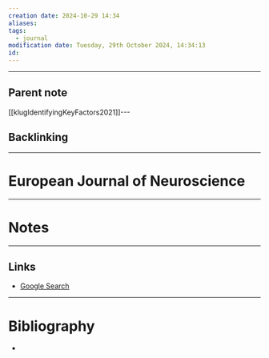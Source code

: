 ```yaml
---
creation date: 2024-10-29 14:34
aliases: 
tags:
  - journal
modification date: Tuesday, 29th October 2024, 14:34:13
id:
---
```

---

## Parent note
[[klugIdentifyingKeyFactors2021]]---
## Backlinking


---
# European Journal of Neuroscience


---
# Notes


---
## Links
- [Google Search](https://www.google.com/search?q=European+Journal+of+Neuroscience)

---
# Bibliography
+ 